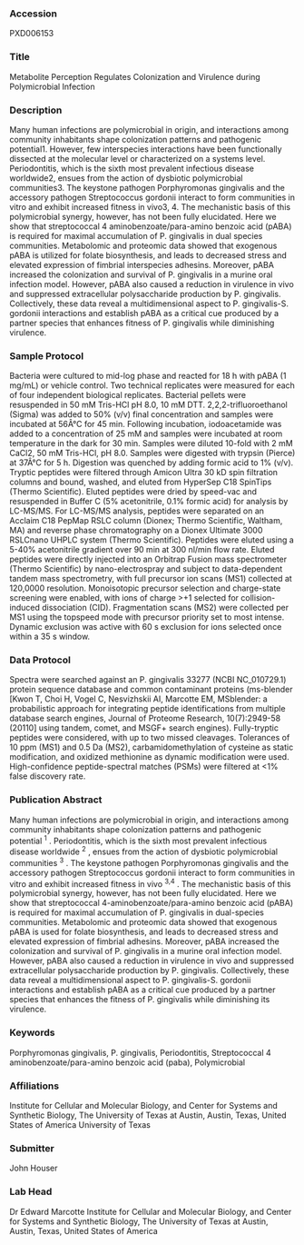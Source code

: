 ### Accession
PXD006153

### Title
Metabolite Perception Regulates Colonization and Virulence during Polymicrobial Infection

### Description
Many human infections are polymicrobial in origin, and interactions among community inhabitants shape colonization patterns and pathogenic potential1.  However, few interspecies interactions have been functionally dissected at the molecular level or characterized on a systems level.  Periodontitis, which is the sixth most prevalent infectious disease worldwide2, ensues from the action of dysbiotic polymicrobial communities3.  The keystone pathogen Porphyromonas gingivalis and the accessory pathogen Streptococcus gordonii interact to form communities in vitro and exhibit increased fitness in vivo3, 4.  The mechanistic basis of this polymicrobial synergy, however, has not been fully elucidated.  Here we show that streptococcal 4 aminobenzoate/para-amino benzoic acid (pABA) is required for maximal accumulation of P. gingivalis in dual species communities.  Metabolomic and proteomic data showed that exogenous pABA is utilized for folate biosynthesis, and leads to decreased stress and elevated expression of fimbrial interspecies adhesins.  Moreover, pABA increased the colonization and survival of P. gingivalis in a murine oral infection model.  However, pABA also caused a reduction in virulence in vivo and suppressed extracellular polysaccharide production by P. gingivalis.  Collectively, these data reveal a multidimensional aspect to P. gingivalis-S. gordonii interactions and establish pABA as a critical cue produced by a partner species that enhances fitness of P. gingivalis while diminishing virulence.

### Sample Protocol
Bacteria were cultured to mid-log phase and reacted for 18 h with pABA (1 mg/mL) or vehicle control.  Two technical replicates were measured for each of four independent biological replicates. Bacterial pellets were resuspended in 50 mM Tris-HCl pH 8.0, 10 mM DTT.  2,2,2-trifluoroethanol (Sigma) was added to 50% (v/v) final concentration and samples were incubated at 56Â°C for 45 min.  Following incubation, iodoacetamide was added to a concentration of 25 mM and samples were incubated at room temperature in the dark for 30 min. Samples were diluted 10-fold with 2 mM CaCl2, 50 mM Tris-HCl, pH 8.0. Samples were digested with trypsin (Pierce) at 37Â°C for 5 h. Digestion was quenched by adding formic acid to 1% (v/v).  Tryptic peptides were filtered through Amicon Ultra 30 kD spin filtration columns and bound, washed, and eluted from HyperSep C18 SpinTips (Thermo Scientific). Eluted peptides were dried by speed-vac and resuspended in Buffer C (5% acetonitrile, 0.1% formic acid) for analysis by LC-MS/MS. For LC-MS/MS analysis, peptides were separated on an Acclaim C18 PepMap RSLC column (Dionex; Thermo Scientific, Waltham, MA) and reverse phase chromatography on a Dionex Ultimate 3000 RSLCnano UHPLC system (Thermo Scientific). Peptides were eluted using a 5-40% acetonitrile gradient over 90 min at 300 nl/min flow rate. Eluted peptides were directly injected into an Orbitrap Fusion mass spectrometer (Thermo Scientific) by nano-electrospray and subject to data-dependent tandem mass spectrometry, with full precursor ion scans (MS1) collected at 120,0000 resolution. Monoisotopic precursor selection and charge-state screening were enabled, with ions of charge >+1 selected for collision-induced dissociation (CID).  Fragmentation scans (MS2) were collected per MS1 using the topspeed mode with precursor priority set to most intense. Dynamic exclusion was active with 60 s exclusion for ions selected once within a 35 s window.

### Data Protocol
Spectra were searched against an P. gingivalis 33277 (NCBI NC_010729.1) protein sequence database and common contaminant proteins (ms-blender [Kwon T, Choi H, Vogel C, Nesvizhskii AI, Marcotte EM, MSblender: a probabilistic approach for integrating peptide identifications from multiple database search engines, Journal of Proteome Research, 10(7):2949-58 (20110] using tandem, comet, and MSGF+ search engines). Fully-tryptic peptides were considered, with up to two missed cleavages. Tolerances of 10 ppm (MS1) and 0.5 Da (MS2), carbamidomethylation of cysteine as static modification, and oxidized methionine as dynamic modification were used. High-confidence peptide-spectral matches (PSMs) were filtered at <1% false discovery rate.

### Publication Abstract
Many human infections are polymicrobial in origin, and interactions among community inhabitants shape colonization patterns and pathogenic potential <sup>1</sup> . Periodontitis, which is the sixth most prevalent infectious disease worldwide <sup>2</sup> , ensues from the action of dysbiotic polymicrobial communities <sup>3</sup> . The keystone pathogen Porphyromonas gingivalis and the accessory pathogen Streptococcus gordonii interact to form communities in vitro and exhibit increased fitness in vivo <sup>3,4</sup> . The mechanistic basis of this polymicrobial synergy, however, has not been fully elucidated. Here we show that streptococcal 4-aminobenzoate/para-amino benzoic acid (pABA) is required for maximal accumulation of P. gingivalis in dual-species communities. Metabolomic and proteomic data showed that exogenous pABA is used for folate biosynthesis, and leads to decreased stress and elevated expression of fimbrial adhesins. Moreover, pABA increased the colonization and survival of P. gingivalis in a murine oral infection model. However, pABA also caused a reduction in virulence in vivo and suppressed extracellular polysaccharide production by P. gingivalis. Collectively, these data reveal a multidimensional aspect to P. gingivalis-S. gordonii interactions and establish pABA as a critical cue produced by a partner species that enhances the fitness of P. gingivalis while diminishing its virulence.

### Keywords
Porphyromonas gingivalis, P. gingivalis, Periodontitis, Streptococcal 4 aminobenzoate/para-amino benzoic acid (paba), Polymicrobial

### Affiliations
Institute for Cellular and Molecular Biology, and Center for Systems and Synthetic Biology, The University of Texas at Austin, Austin, Texas, United States of America
University of Texas

### Submitter
John Houser

### Lab Head
Dr Edward Marcotte
Institute for Cellular and Molecular Biology, and Center for Systems and Synthetic Biology, The University of Texas at Austin, Austin, Texas, United States of America


